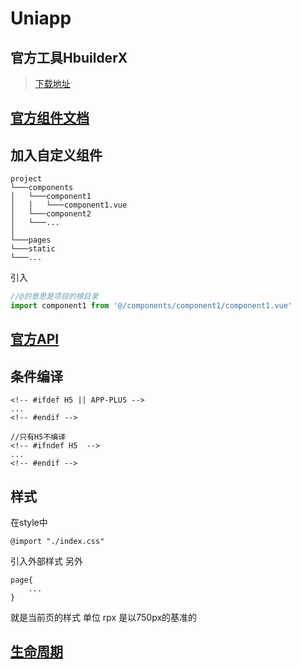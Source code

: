 # Uniapp

## 官方工具HbuilderX
>[下载地址](https://www.dcloud.io/hbuilderx.html)
## [官方组件文档](https://uniapp.dcloud.io/component/)
## 加入自定义组件
```
project
└───components
│   └───component1
│   │   └───component1.vue
│   └───component2
│   └───...
│
└───pages
└───static
└───...
```
引入
```javascript
//@的意思是项目的根目录
import component1 from '@/components/component1/component1.vue'
```

## [官方API](https://uniapp.dcloud.io/api/README)

## 条件编译
```
<!-- #ifdef H5 || APP-PLUS -->
...
<!-- #endif -->

//只有H5不编译
<!-- #ifndef H5  -->
...
<!-- #endif -->
```
## 样式
在style中
```
@import "./index.css"
```
引入外部样式
另外
```
page{
    ...
}
```
就是当前页的样式
单位 rpx 是以750px的基准的

## [生命周期](https://uniapp.dcloud.io/collocation/frame/lifecycle)
